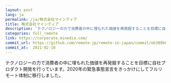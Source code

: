 ```yaml
---
layout: post
lang: ja
permalink: /ja/株式会社マインディア
title: 株式会社マインディア
description: 'テクノロジーの力で消費者の中に埋もれた価値を再発掘することを目標に自社プロダクト開発を行っています。2020年の緊急事態宣言をきっかけにしてフルリモート体制に移行しました。'
categories: full_remote
link: https://corporate.minedia.com/
commit_url: https://github.com/remote-jp/remote-in-japan/commit/eb389b65cb336b568c5121370aa0437b119e8978
commit_at:  2021-02-10
---
```


<p>テクノロジーの力で消費者の中に埋もれた価値を再発掘することを目標に自社プロダクト開発を行っています。2020年の緊急事態宣言をきっかけにしてフルリモート体制に移行しました。</p>

